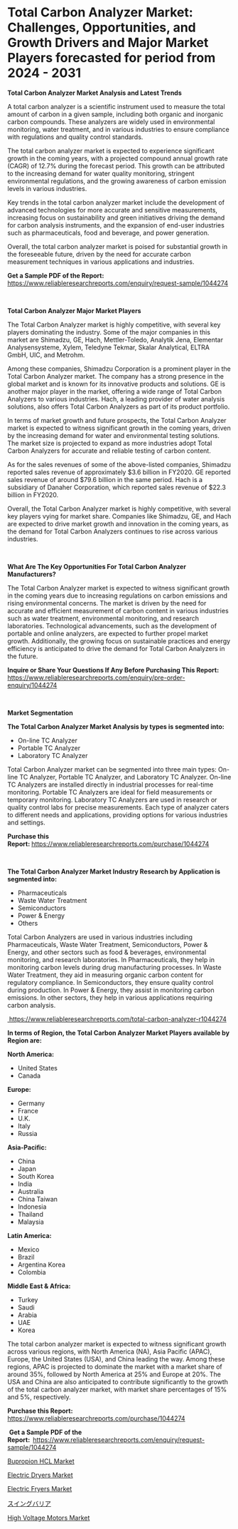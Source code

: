 <p><h1>Total Carbon Analyzer Market: Challenges, Opportunities, and Growth Drivers and Major Market Players forecasted for period from 2024 - 2031</h1></p><p><strong>Total Carbon Analyzer Market Analysis and Latest Trends</strong></p>
<p><p>A total carbon analyzer is a scientific instrument used to measure the total amount of carbon in a given sample, including both organic and inorganic carbon compounds. These analyzers are widely used in environmental monitoring, water treatment, and in various industries to ensure compliance with regulations and quality control standards.</p><p>The total carbon analyzer market is expected to experience significant growth in the coming years, with a projected compound annual growth rate (CAGR) of 12.7% during the forecast period. This growth can be attributed to the increasing demand for water quality monitoring, stringent environmental regulations, and the growing awareness of carbon emission levels in various industries.</p><p>Key trends in the total carbon analyzer market include the development of advanced technologies for more accurate and sensitive measurements, increasing focus on sustainability and green initiatives driving the demand for carbon analysis instruments, and the expansion of end-user industries such as pharmaceuticals, food and beverage, and power generation.</p><p>Overall, the total carbon analyzer market is poised for substantial growth in the foreseeable future, driven by the need for accurate carbon measurement techniques in various applications and industries.</p></p>
<p><strong>Get a Sample PDF of the Report:&nbsp;</strong> <a href="https://www.reliableresearchreports.com/enquiry/request-sample/1044274">https://www.reliableresearchreports.com/enquiry/request-sample/1044274</a></p>
<p>&nbsp;</p>
<p><strong>Total Carbon Analyzer Major Market Players</strong></p>
<p><p>The Total Carbon Analyzer market is highly competitive, with several key players dominating the industry. Some of the major companies in this market are Shimadzu, GE, Hach, Mettler-Toledo, Analytik Jena, Elementar Analysensysteme, Xylem, Teledyne Tekmar, Skalar Analytical, ELTRA GmbH, UIC, and Metrohm.</p><p>Among these companies, Shimadzu Corporation is a prominent player in the Total Carbon Analyzer market. The company has a strong presence in the global market and is known for its innovative products and solutions. GE is another major player in the market, offering a wide range of Total Carbon Analyzers to various industries. Hach, a leading provider of water analysis solutions, also offers Total Carbon Analyzers as part of its product portfolio.</p><p>In terms of market growth and future prospects, the Total Carbon Analyzer market is expected to witness significant growth in the coming years, driven by the increasing demand for water and environmental testing solutions. The market size is projected to expand as more industries adopt Total Carbon Analyzers for accurate and reliable testing of carbon content.</p><p>As for the sales revenues of some of the above-listed companies, Shimadzu reported sales revenue of approximately $3.6 billion in FY2020. GE reported sales revenue of around $79.6 billion in the same period. Hach is a subsidiary of Danaher Corporation, which reported sales revenue of $22.3 billion in FY2020.</p><p>Overall, the Total Carbon Analyzer market is highly competitive, with several key players vying for market share. Companies like Shimadzu, GE, and Hach are expected to drive market growth and innovation in the coming years, as the demand for Total Carbon Analyzers continues to rise across various industries.</p></p>
<p>&nbsp;</p>
<p><strong>What Are The Key Opportunities For Total Carbon Analyzer Manufacturers?</strong></p>
<p><p>The Total Carbon Analyzer market is expected to witness significant growth in the coming years due to increasing regulations on carbon emissions and rising environmental concerns. The market is driven by the need for accurate and efficient measurement of carbon content in various industries such as water treatment, environmental monitoring, and research laboratories. Technological advancements, such as the development of portable and online analyzers, are expected to further propel market growth. Additionally, the growing focus on sustainable practices and energy efficiency is anticipated to drive the demand for Total Carbon Analyzers in the future.</p></p>
<p><strong>Inquire or Share Your Questions If Any Before Purchasing This Report:</strong> <a href="https://www.reliableresearchreports.com/enquiry/pre-order-enquiry/1044274">https://www.reliableresearchreports.com/enquiry/pre-order-enquiry/1044274</a></p>
<p>&nbsp;</p>
<p><strong>Market Segmentation</strong></p>
<p><strong>The Total Carbon Analyzer Market Analysis by types is segmented into:</strong></p>
<p><ul><li>On-line TC Analyzer</li><li>Portable TC Analyzer</li><li>Laboratory TC Analyzer</li></ul></p>
<p><p>Total Carbon Analyzer market can be segmented into three main types: On-line TC Analyzer, Portable TC Analyzer, and Laboratory TC Analyzer. On-line TC Analyzers are installed directly in industrial processes for real-time monitoring. Portable TC Analyzers are ideal for field measurements or temporary monitoring. Laboratory TC Analyzers are used in research or quality control labs for precise measurements. Each type of analyzer caters to different needs and applications, providing options for various industries and settings.</p></p>
<p><strong>Purchase this Report:&nbsp;</strong><a href="https://www.reliableresearchreports.com/purchase/1044274">https://www.reliableresearchreports.com/purchase/1044274</a></p>
<p>&nbsp;</p>
<p><strong>The Total Carbon Analyzer Market Industry Research by Application is segmented into:</strong></p>
<p><ul><li>Pharmaceuticals</li><li>Waste Water Treatment</li><li>Semiconductors</li><li>Power & Energy</li><li>Others</li></ul></p>
<p><p>Total Carbon Analyzers are used in various industries including Pharmaceuticals, Waste Water Treatment, Semiconductors, Power & Energy, and other sectors such as food & beverages, environmental monitoring, and research laboratories. In Pharmaceuticals, they help in monitoring carbon levels during drug manufacturing processes. In Waste Water Treatment, they aid in measuring organic carbon content for regulatory compliance. In Semiconductors, they ensure quality control during production. In Power & Energy, they assist in monitoring carbon emissions. In other sectors, they help in various applications requiring carbon analysis.</p></p>
<p><a href="https://www.reliableresearchreports.com/total-carbon-analyzer-r1044274">&nbsp;https://www.reliableresearchreports.com/total-carbon-analyzer-r1044274</a></p>
<p><strong>In terms of Region, the Total Carbon Analyzer Market Players available by Region are:</strong></p>
<p>
    <p> <strong> North America: </strong>
        <ul>
            <li>United States</li>
            <li>Canada</li>
        </ul>
        </p> 
    <p> <strong> Europe: </strong>
        <ul>
            <li>Germany</li>
            <li>France</li>
            <li>U.K.</li>
            <li>Italy</li>
            <li>Russia</li>
        </ul>
        </p> 
    <p> <strong> Asia-Pacific: </strong>
        <ul>
            <li>China</li>
            <li>Japan</li>
            <li>South Korea</li>
            <li>India</li>
            <li>Australia</li>
            <li>China Taiwan</li>
            <li>Indonesia</li>
            <li>Thailand</li>
            <li>Malaysia</li>
        </ul>
        </p> 
    <p> <strong> Latin America: </strong>
        <ul>
            <li>Mexico</li>
            <li>Brazil</li>
            <li>Argentina Korea</li>
            <li>Colombia</li>
        </ul>
        </p> 
    <p> <strong> Middle East & Africa: </strong>
        <ul>
            <li>Turkey</li>
            <li>Saudi</li>
            <li>Arabia</li>
            <li>UAE</li>
            <li>Korea</li>
        </ul>
    </p>
    </p>
<p><p>The total carbon analyzer market is expected to witness significant growth across various regions, with North America (NA), Asia Pacific (APAC), Europe, the United States (USA), and China leading the way. Among these regions, APAC is projected to dominate the market with a market share of around 35%, followed by North America at 25% and Europe at 20%. The USA and China are also anticipated to contribute significantly to the growth of the total carbon analyzer market, with market share percentages of 15% and 5%, respectively.</p></p>
<p><strong>Purchase this Report: </strong><a href="https://www.reliableresearchreports.com/purchase/1044274">https://www.reliableresearchreports.com/purchase/1044274</a></p>
<p>&nbsp;<strong>Get a Sample PDF of the Report:&nbsp;&nbsp;</strong><a href="https://www.reliableresearchreports.com/enquiry/request-sample/1044274">https://www.reliableresearchreports.com/enquiry/request-sample/1044274</a></p>
<p><strong></strong></p>
<p><p><a href="https://issuu.com/reportprime-2/docs/bupropion-hcl-market-size-2030.pptx">Bupropion HCL Market</a></p><p><a href="https://github.com/Alonsoolds3wq1d81czn8rbol/Market-Research-Report-List-2/blob/main/electric-dryers-market.md">Electric Dryers Market</a></p><p><a href="https://github.com/RickHolmes3/Market-Research-Report-List-4/blob/main/electric-fryers-market.md">Electric Fryers Market</a></p><p><a href="https://medium.com/@deontestanton2023/%E3%82%B9%E3%82%A4%E3%83%B3%E3%82%B0%E3%83%90%E3%83%AA%E3%82%A2%E5%B8%82%E5%A0%B4%E8%A6%8F%E6%A8%A1%E3%81%A8%E5%B8%82%E5%A0%B4%E5%8B%95%E5%90%91-%E5%AE%8C%E5%85%A8%E3%81%AA%E6%A5%AD%E7%95%8C%E6%A6%82%E6%B3%81-2024%E5%B9%B4%E3%81%8B%E3%82%892031%E5%B9%B4%E3%81%BE%E3%81%A7-ab28c8e4162c">スイングバリア</a></p><p><a href="https://view.publitas.com/reportprime-1/high-voltage-motors-market-the-key-to-successful-business-strategy-forecast-till-2031/">High Voltage Motors Market</a></p></p>